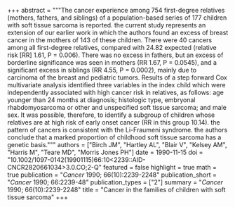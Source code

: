 +++
abstract = """The cancer experience among 754 first-degree relatives (mothers, fathers, and siblings) of a population-based series of 177 children with soft tissue sarcoma is reported. the current study represents an extension of our earlier work in which the authors found an excess of breast cancer in the mothers of 143 of these children. There were 40 cancers among all first-degree relatives, compared with 24.82 expected (relative risk [RR] 1.61, P = 0.006). There was no excess in fathers, but an excess of borderline significance was seen in mothers (RR 1.67, P = 0.0545), and a significant excess in siblings (RR 4.55, P = 0.0002), mainly due to carcinoma of the breast and pediatric tumors. Results of a step forward Cox multivariate analysis identified three variables in the index child which were independently associated with high cancer risk in relatives, as follows: age younger than 24 months at diagnosis; histologic type, embryonal rhabdomyosarcoma or other and unspecified soft tissue sarcoma; and male sex. It was possible, therefore, to identify a subgroup of children whose relatives are at high risk of early onset cancer (RR in this group 10.14). the pattern of cancers is consistent with the Li-Fraumeni syndrome. the authors conclude that a marked proportion of childhood soft tissue sarcoma has a genetic basis."""
authors = ["Birch JM", "Hartley AL", "Blair V", "Kelsey AM", "Harris M", "Teare MD", "Morris Jones PH"]
date = 1990-11-15
doi = "10.1002/1097-0142(19901115)66:10<2239::AID-CNCR2820661034>3.0.CO;2-Q"
featured = false
highlight = true
math = true
publication = "*Cancer* 1990; 66(10):2239-2248"
publication_short = "*Cancer* 1990; 66:2239-48"
publication_types = ["2"]
summary = "*Cancer* 1990; 66(10):2239-2248"
title = "Cancer in the families of children with soft tissue sarcoma"
+++
